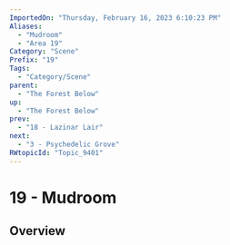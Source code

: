 ```yaml
---
ImportedOn: "Thursday, February 16, 2023 6:10:23 PM"
Aliases:
  - "Mudroom"
  - "Area 19"
Category: "Scene"
Prefix: "19"
Tags:
  - "Category/Scene"
parent:
  - "The Forest Below"
up:
  - "The Forest Below"
prev:
  - "18 - Lazinar Lair"
next:
  - "3 - Psychedelic Grove"
RWtopicId: "Topic_9401"
---
```

# 19 - Mudroom
## Overview
